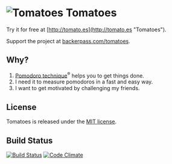 # ![Tomatoes](https://github.com/potomak/tomatoes/raw/develop/app/assets/images/tomatoes_logo_48.png "Tomatoes") Tomatoes

Try it for free at [http://tomato.es](http://tomato.es "Tomatoes").

Support the project at [backerpass.com/tomatoes](https://backerpass.com/tomatoes).

## Why?

1. [Pomodoro technique](http://www.pomodorotechnique.com)<sup>®</sup> helps you to get things done.
1. I need it to measure pomodoros in a fast and easy way.
1. I want to get motivated by challenging my friends.

## License

Tomatoes is released under the [MIT license](https://raw.github.com/potomak/tomatoes/develop/MIT-LICENSE).

## Build Status 

[![Build Status](https://travis-ci.org/potomak/tomatoes.svg?branch=master)](https://travis-ci.org/potomak/tomatoes)
[![Code Climate](https://codeclimate.com/github/potomak/tomatoes/badges/gpa.svg)](https://codeclimate.com/github/potomak/tomatoes)

